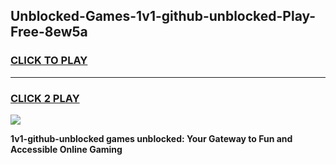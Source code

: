 
## Unblocked-Games-1v1-github-unblocked-Play-Free-8ew5a
<h3>
<a href="https://premium76.site?title=1v1-github-unblocked&ref=18A1">CLICK TO PLAY</a></h3>
<hr>

<h3>
<a href="https://premium76.site?title=1v1-github-unblocked&ref=18A1">CLICK 2 PLAY</a>
  
</h3>

<a href="https://premium76.site?title=1v1-github-unblocked&ref=18A1"><img src="https://clearcache.store/games.png"></a>


**1v1-github-unblocked games unblocked: Your Gateway to Fun and Accessible Online Gaming**
